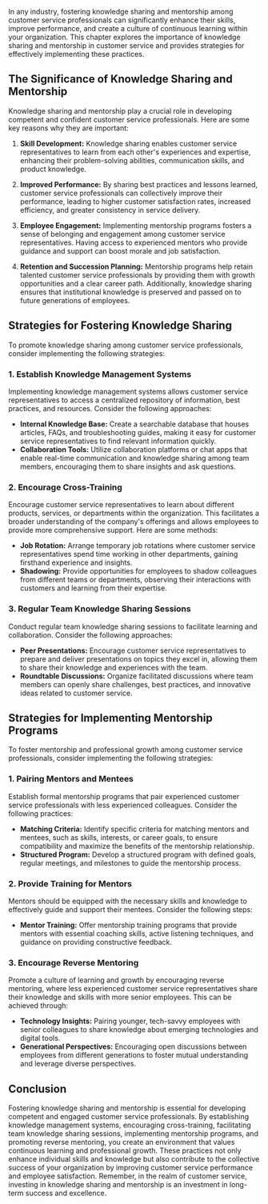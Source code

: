 
In any industry, fostering knowledge sharing and mentorship among customer service professionals can significantly enhance their skills, improve performance, and create a culture of continuous learning within your organization. This chapter explores the importance of knowledge sharing and mentorship in customer service and provides strategies for effectively implementing these practices.

The Significance of Knowledge Sharing and Mentorship
----------------------------------------------------

Knowledge sharing and mentorship play a crucial role in developing competent and confident customer service professionals. Here are some key reasons why they are important:

1. **Skill Development:** Knowledge sharing enables customer service representatives to learn from each other's experiences and expertise, enhancing their problem-solving abilities, communication skills, and product knowledge.

2. **Improved Performance:** By sharing best practices and lessons learned, customer service professionals can collectively improve their performance, leading to higher customer satisfaction rates, increased efficiency, and greater consistency in service delivery.

3. **Employee Engagement:** Implementing mentorship programs fosters a sense of belonging and engagement among customer service representatives. Having access to experienced mentors who provide guidance and support can boost morale and job satisfaction.

4. **Retention and Succession Planning:** Mentorship programs help retain talented customer service professionals by providing them with growth opportunities and a clear career path. Additionally, knowledge sharing ensures that institutional knowledge is preserved and passed on to future generations of employees.

Strategies for Fostering Knowledge Sharing
------------------------------------------

To promote knowledge sharing among customer service professionals, consider implementing the following strategies:

### 1. **Establish Knowledge Management Systems**

Implementing knowledge management systems allows customer service representatives to access a centralized repository of information, best practices, and resources. Consider the following approaches:

* **Internal Knowledge Base:** Create a searchable database that houses articles, FAQs, and troubleshooting guides, making it easy for customer service representatives to find relevant information quickly.
* **Collaboration Tools:** Utilize collaboration platforms or chat apps that enable real-time communication and knowledge sharing among team members, encouraging them to share insights and ask questions.

### 2. **Encourage Cross-Training**

Encourage customer service representatives to learn about different products, services, or departments within the organization. This facilitates a broader understanding of the company's offerings and allows employees to provide more comprehensive support. Here are some methods:

* **Job Rotation:** Arrange temporary job rotations where customer service representatives spend time working in other departments, gaining firsthand experience and insights.
* **Shadowing:** Provide opportunities for employees to shadow colleagues from different teams or departments, observing their interactions with customers and learning from their expertise.

### 3. **Regular Team Knowledge Sharing Sessions**

Conduct regular team knowledge sharing sessions to facilitate learning and collaboration. Consider the following approaches:

* **Peer Presentations:** Encourage customer service representatives to prepare and deliver presentations on topics they excel in, allowing them to share their knowledge and experiences with the team.
* **Roundtable Discussions:** Organize facilitated discussions where team members can openly share challenges, best practices, and innovative ideas related to customer service.

Strategies for Implementing Mentorship Programs
-----------------------------------------------

To foster mentorship and professional growth among customer service professionals, consider implementing the following strategies:

### 1. **Pairing Mentors and Mentees**

Establish formal mentorship programs that pair experienced customer service professionals with less experienced colleagues. Consider the following practices:

* **Matching Criteria:** Identify specific criteria for matching mentors and mentees, such as skills, interests, or career goals, to ensure compatibility and maximize the benefits of the mentorship relationship.
* **Structured Program:** Develop a structured program with defined goals, regular meetings, and milestones to guide the mentorship process.

### 2. **Provide Training for Mentors**

Mentors should be equipped with the necessary skills and knowledge to effectively guide and support their mentees. Consider the following steps:

* **Mentor Training:** Offer mentorship training programs that provide mentors with essential coaching skills, active listening techniques, and guidance on providing constructive feedback.

### 3. **Encourage Reverse Mentoring**

Promote a culture of learning and growth by encouraging reverse mentoring, where less experienced customer service representatives share their knowledge and skills with more senior employees. This can be achieved through:

* **Technology Insights:** Pairing younger, tech-savvy employees with senior colleagues to share knowledge about emerging technologies and digital tools.
* **Generational Perspectives:** Encouraging open discussions between employees from different generations to foster mutual understanding and leverage diverse perspectives.

Conclusion
----------

Fostering knowledge sharing and mentorship is essential for developing competent and engaged customer service professionals. By establishing knowledge management systems, encouraging cross-training, facilitating team knowledge sharing sessions, implementing mentorship programs, and promoting reverse mentoring, you create an environment that values continuous learning and professional growth. These practices not only enhance individual skills and knowledge but also contribute to the collective success of your organization by improving customer service performance and employee satisfaction. Remember, in the realm of customer service, investing in knowledge sharing and mentorship is an investment in long-term success and excellence.
